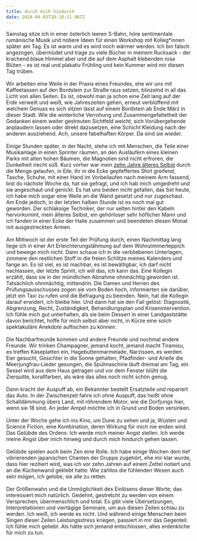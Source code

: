```yaml
---
title: durch mich hindurch
date: 2024-04-03T20:18:11.967Z
---
```

Samstag sitze ich in einer österlich leeren S-Bahn, höre sentimentale rumänische Musik und notiere Ideen für einen Workshop mit Kolleg*innen später am Tag. Es ist warm und es wird noch wärmer werden. Ich bin falsch angezogen, übermüdet und trage zu viele Bücher in meinem Rucksack - der krachend blaue Himmel aber und die auf dem Asphalt klebenden rosa Blüten - es ist real und plakativ Frühling und kein Kummer wird mir diesen Tag trüben.\
\
Wir arbeiten eine Weile in der Praxis eines Freundes, ehe wir uns mit Kaffeetassen auf den Bordstein zur Straße raus setzen, blinzelnd in all das Licht von allen Seiten. Es ist, obwohl man ja schon eine Zeit lang auf der Erde verweilt und weiß, wie Jahreszeiten gehen, erneut verblüffend mit welchem Genuss es sich sitzen lässt auf einem Bordstein ab Ende März in dieser Stadt. Wie die winterliche Verrohung und Zusammengefaltetheit der Gedanken einem weiter gestreuten Sichtfeld weicht, sich Vorübergehende anplaudern lassen oder direkt dazusetzen, eine Schicht Kleidung nach der anderen ausziehend. Ach, unsere fabelhaften Körper. Da sind sie wieder.\
\
Einige Stunden später, in der Nacht, stehe ich mit Menschen, die Teile einer Musikanlage in einen Sprinter räumen, an den Ausläufern eines kleinen Parks mit alten hohen Bäumen, die Magnolien sind nicht erfroren, die Dunkelheit riecht süß. Kurz vorher war mein [zehn Jahre älteres Selbst](https://unendlichkeitsfiktion.de/unendliche-zeichen/) durch die Menge gelaufen, in Eile, ihr in die Ecke gepfeffertes Shirt greifend, Tasche, Schuhe, mit einer Hand im Vorbeilaufen nach meinem Arm fassend, bist du nächste Woche da, hat sie gefragt, und ich hab mich umgedreht und sie angeschaut und genickt. Es hat uns beiden nicht gefallen, das Set heute, ich habe mich sogar eine Weile an die Wand gesetzt und nur zugeschaut. Am Ende jedoch, in der letzten halben Stunde ist es noch mal gut geworden. Der schlaksige Techniker, der nur selten hinter den Kabeln hervorkommt, mein älteres Selbst, ein gehörloser sehr höflicher Mann und ich fanden in einer Ecke der Halle zusammen und beendeten diesen Monat mit ausgestreckten Armen.\
\
Am Mittwoch ist der erste Teil der Prüfung durch, einen Nachmittag lang liege ich in einer Art Erleichterungslähmung auf dem Wohnzimmerteppich und bewege mich nicht. Dann schaue ich in die verbliebenen Unterlagen, zimmere den restlichen Stoff in die freien Schlitze meines Kalenders und fange an. Es ist viel, es ist machbar, es ist bewältigbar, ich darf nicht nachlassen, der letzte Sprint, ich will das, ich kann das. Eine Kollegin erzählt, dass sie in der mündlichen Abnahme ohnmächtig geworden ist. Tatsächlich ohnmächtig, mittendrin. Die Damen und Herren des Prüfungsausschusses zogen sie vom Boden hoch, informierten sie darüber, jetzt ein Taxi zu rufen und die Befragung zu beenden. Nein, hat die Kollegin darauf erwidert, ich bleibe hier. Und dann hat sie den Fall gelöst: Diagnostik, Abgrenzung, Recht, Zuständigkeit, Behandlungsplan und Krisenintervention. Ich fühle mich gut unterhalten, als sie beim Dessert in einer Landgaststätte davon berichtet, hoffe für mich selbst aber nicht, in Kürze eine solch spektakuläre Anekdote auftischen zu können.\
\
Die Nachbarfreunde kommen und andere Freunde und nochmal andere Freunde. Wir trinken Champagner, jemand kocht, jemand macht Tiramisu, es treffen Käseplatten ein, Hagebuttenmarmelade, Narzissen, es werden Eier gesucht, Gesichter in die Sonne gehalten, Pfadfinder- und Arielle die Meerjungfrau-Lieder gesungen, die Spülmaschine läuft dreimal am Tag, ein Sessel wird aus dem Haus getragen und vor dem Fenster blüht die Zierquitte, korallfarben, als wäre das alles noch nicht schön genug.\
\
Dann kracht der Auspuff ab, ein Bekannter bestellt Ersatzteile und repariert das Auto. In der Zwischenzeit fahre ich ohne Auspuff, das heißt ohne Schalldämmung übers Land, mit röhrendem Motor, wie die Dorfjungs hier, wenn sie 18 sind. An jeder Ampel möchte ich in Grund und Boden versinken.\
\
Unter der Woche gehe ich ins Kino, um Dune zu sehen und ja, Wüsten und Science Fiction, eine Kombination, deren Wirkung für mich nie enden wird. Das Gelübde des Ordens: Ich werde mich meiner Angst stellen. Ich werde meine Angst über mich hinweg und durch mich hindurch gehen lassen.\
\
Gelübde spielen auch beim Zen eine Rolle. Ich habe einige Wochen dem tief vibrierenden japanischen Chanten der Gruppe zugehört, ehe mir klar wurde, dass hier rezitiert wird, was ich vor zehn Jahren auf einem Zettel notiert und an die Küchenwand geklebt hatte: Wie zahllos die fühlenden Wesen auch sein mögen, ich gelobe, sie alle zu retten.\
\
Der Größenwahn und die Unmöglichkeit des Einlösens dieser Worte; das interessiert mich natürlich. Gedehnt, gestretcht zu werden von einem Versprechen; übermenschlich und total. Es gibt viele Übersetzungen, Interpretationen und viertägige Seminare, um aus diesen Zeilen schlau zu werden. Ich weiß, ich werde es nicht. Und während einige Menschen beim Singen dieser Zeilen Leistungsstress kriegen, passiert in mir das Gegenteil. Ich fühle mich geliebt. Als hätte sich jemand entschlossen, alles erdenkliche für mich zu tun.